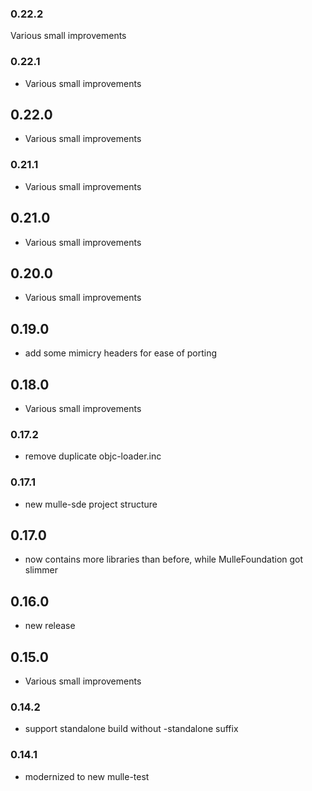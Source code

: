### 0.22.2

Various small improvements

### 0.22.1

* Various small improvements

## 0.22.0

* Various small improvements


### 0.21.1

* Various small improvements

## 0.21.0

* Various small improvements


## 0.20.0

* Various small improvements


## 0.19.0

* add some mimicry headers for ease of porting


## 0.18.0

* Various small improvements


### 0.17.2

* remove duplicate objc-loader.inc

### 0.17.1

* new mulle-sde project structure

## 0.17.0

* now contains more libraries than before, while MulleFoundation got slimmer


## 0.16.0

* new release


## 0.15.0

* Various small improvements


### 0.14.2

* support standalone build without -standalone suffix

### 0.14.1

* modernized to new mulle-test
